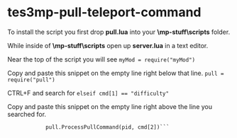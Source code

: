 # tes3mp-pull-teleport-command

To install the script you first drop **pull.lua** into your **\mp-stuff\scripts** folder.

While inside of **\mp-stuff\scripts** open up **server.lua** in a text editor.

Near the top of the script you will see ```myMod = require("myMod")```

Copy and paste this snippet on the empty line right below that line.
```pull = require("pull")```

CTRL+F and search for ```elseif cmd[1] == "difficulty"```

Copy and paste this snippet on the empty line right above the line you searched for.
```		elseif cmd[1] == "pull" then
			pull.ProcessPullCommand(pid, cmd[2])```
